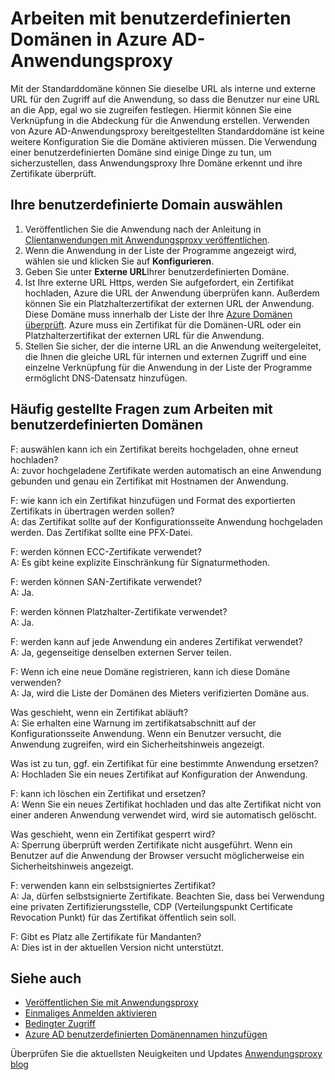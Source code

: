 <properties
    pageTitle="Arbeiten mit benutzerdefinierten Domänen in Azure AD-Anwendungsproxy | Microsoft Azure"
    description="Deckblätter bearbeiten wie benutzerdefinierte Domänen in Azure AD-Anwendungsproxy"
    services="active-directory"
    documentationCenter=""
    authors="kgremban"
    manager="femila"
    editor=""/>

<tags
    ms.service="active-directory"
    ms.workload="identity"
    ms.tgt_pltfrm="na"
    ms.devlang="na"
    ms.topic="article"
    ms.date="06/22/2016"
    ms.author="kgremban"/>

# <a name="working-with-custom-domains-in-azure-ad-application-proxy"></a>Arbeiten mit benutzerdefinierten Domänen in Azure AD-Anwendungsproxy

Mit der Standarddomäne können Sie dieselbe URL als interne und externe URL für den Zugriff auf die Anwendung, so dass die Benutzer nur eine URL an die App, egal wo sie zugreifen festlegen. Hiermit können Sie eine Verknüpfung in die Abdeckung für die Anwendung erstellen. Verwenden von Azure AD-Anwendungsproxy bereitgestellten Standarddomäne ist keine weitere Konfiguration Sie die Domäne aktivieren müssen. Die Verwendung einer benutzerdefinierten Domäne sind einige Dinge zu tun, um sicherzustellen, dass Anwendungsproxy Ihre Domäne erkennt und ihre Zertifikate überprüft.

## <a name="selecting-your-custom-domain"></a>Ihre benutzerdefinierte Domain auswählen

1. Veröffentlichen Sie die Anwendung nach der Anleitung in [Clientanwendungen mit Anwendungsproxy veröffentlichen](active-directory-application-proxy-publish.md).
2. Wenn die Anwendung in der Liste der Programme angezeigt wird, wählen sie und klicken Sie auf **Konfigurieren**.
3. Geben Sie unter **Externe URL**Ihrer benutzerdefinierten Domäne.
4. Ist Ihre externe URL Https, werden Sie aufgefordert, ein Zertifikat hochladen, Azure die URL der Anwendung überprüfen kann. Außerdem können Sie ein Platzhalterzertifikat der externen URL der Anwendung. Diese Domäne muss innerhalb der Liste der Ihre [Azure Domänen überprüft](https://msdn.microsoft.com/library/azure/jj151788.aspx). Azure muss ein Zertifikat für die Domänen-URL oder ein Platzhalterzertifikat der externen URL für die Anwendung.
5. Stellen Sie sicher, der die interne URL an die Anwendung weitergeleitet, die Ihnen die gleiche URL für internen und externen Zugriff und eine einzelne Verknüpfung für die Anwendung in der Liste der Programme ermöglicht DNS-Datensatz hinzufügen.

## <a name="frequently-asked-questions-about-working-with-custom-domains"></a>Häufig gestellte Fragen zum Arbeiten mit benutzerdefinierten Domänen

F: auswählen kann ich ein Zertifikat bereits hochgeladen, ohne erneut hochladen?  
A: zuvor hochgeladene Zertifikate werden automatisch an eine Anwendung gebunden und genau ein Zertifikat mit Hostnamen der Anwendung.  

F: wie kann ich ein Zertifikat hinzufügen und Format des exportierten Zertifikats in übertragen werden sollen?  
A: das Zertifikat sollte auf der Konfigurationsseite Anwendung hochgeladen werden. Das Zertifikat sollte eine PFX-Datei.  

F: werden können ECC-Zertifikate verwendet?  
A: Es gibt keine explizite Einschränkung für Signaturmethoden.  

F: werden können SAN-Zertifikate verwendet?  
A: Ja.  

F: werden können Platzhalter-Zertifikate verwendet?  
A: Ja.  

F: werden kann auf jede Anwendung ein anderes Zertifikat verwendet?  
A: Ja, gegenseitige denselben externen Server teilen.  

F: Wenn ich eine neue Domäne registrieren, kann ich diese Domäne verwenden?  
A: Ja, wird die Liste der Domänen des Mieters verifizierten Domäne aus.  

Was geschieht, wenn ein Zertifikat abläuft?  
A: Sie erhalten eine Warnung im zertifikatsabschnitt auf der Konfigurationsseite Anwendung. Wenn ein Benutzer versucht, die Anwendung zugreifen, wird ein Sicherheitshinweis angezeigt.  

Was ist zu tun, ggf. ein Zertifikat für eine bestimmte Anwendung ersetzen?  
A: Hochladen Sie ein neues Zertifikat auf Konfiguration der Anwendung.  

F: kann ich löschen ein Zertifikat und ersetzen?  
A: Wenn Sie ein neues Zertifikat hochladen und das alte Zertifikat nicht von einer anderen Anwendung verwendet wird, wird sie automatisch gelöscht.  

Was geschieht, wenn ein Zertifikat gesperrt wird?  
A: Sperrung überprüft werden Zertifikate nicht ausgeführt. Wenn ein Benutzer auf die Anwendung der Browser versucht möglicherweise ein Sicherheitshinweis angezeigt.  

F: verwenden kann ein selbstsigniertes Zertifikat?  
A: Ja, dürfen selbstsignierte Zertifikate. Beachten Sie, dass bei Verwendung eine privaten Zertifizierungsstelle, CDP (Verteilungspunkt Certificate Revocation Punkt) für das Zertifikat öffentlich sein soll.  

F: Gibt es Platz alle Zertifikate für Mandanten?  
A: Dies ist in der aktuellen Version nicht unterstützt.  


## <a name="see-also"></a>Siehe auch

- [Veröffentlichen Sie mit Anwendungsproxy](active-directory-application-proxy-publish.md)
- [Einmaliges Anmelden aktivieren](active-directory-application-proxy-sso-using-kcd.md)
- [Bedingter Zugriff](active-directory-application-proxy-conditional-access.md)
- [Azure AD benutzerdefinierten Domänennamen hinzufügen](active-directory-add-domain.md)

Überprüfen Sie die aktuellsten Neuigkeiten und Updates [Anwendungsproxy blog](http://blogs.technet.com/b/applicationproxyblog/)
